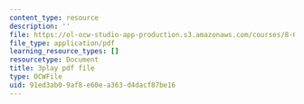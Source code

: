 ```yaml
---
content_type: resource
description: ''
file: https://ol-ocw-studio-app-production.s3.amazonaws.com/courses/8-01sc-classical-mechanics-fall-2016/91ed3ab09af8e60ea363d4dacf87be16_ZApVXJZF7pE.pdf
file_type: application/pdf
learning_resource_types: []
resourcetype: Document
title: 3play pdf file
type: OCWFile
uid: 91ed3ab0-9af8-e60e-a363-d4dacf87be16
---
```


